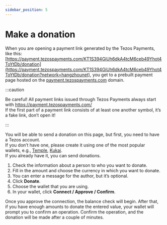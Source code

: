 ```yaml
---
sidebar_position: 5
---
```

# Make a donation
When you are opening a payment link generated by the Tezos Payments, like this:
[https://payment.tezospayments.com/KT1S394GiUh6dkA4tcM6ceb49Yhot4ToYtDb/donation](https://payment.tezospayments.com/KT1S394GiUh6dkA4tcM6ceb49Yhot4ToYtDb/donation?network=hangzhounet), you get to a prebuilt payment page hosted on the [payment.tezospayments.com](https://payment.tezospayments.com) domain.

:::caution

Be careful! All payment links issued through Tezos Payments always start with https://payment.tezospayments.com/  
If the first part of a payment link consists of at least one another symbol, it’s a fake link, don’t open it! 

:::

You will be able to send a donation on this page, but first, you need to have a Tezos account.  
If you don’t have one, please create it using one of the most popular wallets, e.g., [Temple](https://templewallet.com), [Kukai](https://wallet.kukai.app).  
If you already have it, you can send donations.

1. Check the information about a person to who you want to donate.
2. Fill in the amount and choose the currency in which you want to donate.
3. You can enter a message for the author, but it’s optional.
4. Click **Donate**.
5. Choose the wallet that you are using.
6. In your wallet, click **Connect / Approve / Confirm**.

Once you approve the connection, the balance check will begin. After that, if you have enough amounts to donate the entered value, your wallet will prompt you to confirm an operation. Confirm the operation, and the donation will be made after a couple of minutes.
